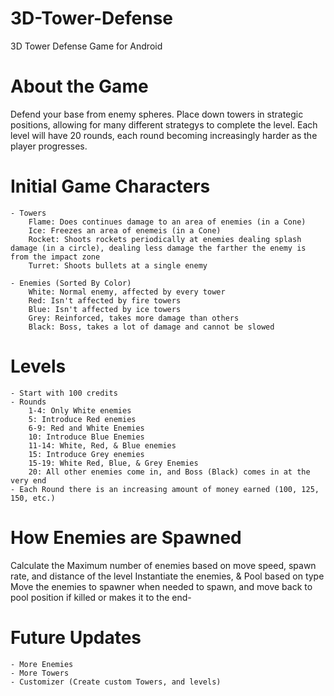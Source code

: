 # 3D-Tower-Defense
3D Tower Defense Game for Android

# About the Game
Defend your base from enemy spheres. Place down towers in strategic positions, allowing for many different strategys to complete the level. Each level will have 20 rounds, each round becoming increasingly harder as the player progresses. 

# Initial Game Characters
    - Towers
        Flame: Does continues damage to an area of enemies (in a Cone)
        Ice: Freezes an area of enemeis (in a Cone)
        Rocket: Shoots rockets periodically at enemies dealing splash damage (in a circle), dealing less damage the farther the enemy is from the impact zone
        Turret: Shoots bullets at a single enemy
    
    - Enemies (Sorted By Color)
        White: Normal enemy, affected by every tower
        Red: Isn't affected by fire towers
        Blue: Isn't affected by ice towers
        Grey: Reinforced, takes more damage than others
        Black: Boss, takes a lot of damage and cannot be slowed

# Levels
    - Start with 100 credits
    - Rounds
        1-4: Only White enemies
        5: Introduce Red enemies
        6-9: Red and White Enemies
        10: Introduce Blue Enemies
        11-14: White, Red, & Blue enemies
        15: Introduce Grey enemies
        15-19: White Red, Blue, & Grey Enemies
        20: All other enemies come in, and Boss (Black) comes in at the very end
    - Each Round there is an increasing amount of money earned (100, 125, 150, etc.)

# How Enemies are Spawned
Calculate the Maximum number of enemies based on move speed, spawn rate, and distance of the level
Instantiate the enemies, & Pool based on type
Move the enemies to spawner when needed to spawn, and move back to pool position if killed or makes it to the end-


# Future Updates 
    - More Enemies
    - More Towers
    - Customizer (Create custom Towers, and levels)


        